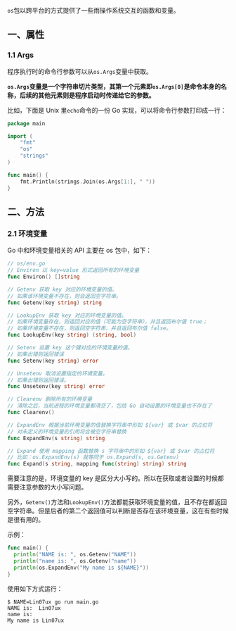 `os`包以跨平台的方式提供了一些雨操作系统交互的函数和变量。

## 一、属性

### 1.1 Args

程序执行时的命令行参数可以从`os.Args`变量中获取。

**`os.Args`变量是一个字符串切片类型，其第一个元素即`os.Args[0]`是命令本身的名称，后续的其他元素则是程序启动时传递给它的参数。**

比如，下面是 Unix 里`echo`命令的一份 Go 实现，可以将命令行参数打印成一行：

```go
package main

import (
	"fmt"
	"os"
	"strings"
)

func main() {
	fmt.Println(strings.Join(os.Args[1:], " "))
}
```

## 二、方法

### 2.1 环境变量

Go 中和环境变量相关的 API 主要在 os 包中，如下：

```go
// os/env.go
// Environ 以 key=value 形式返回所有的环境变量
func Environ() []string

// Getenv 获取 key 对应的环境变量的值。
// 如果该环境变量不存在，则会返回空字符串。
func Getenv(key string) string

// LookupEnv 获取 key 对应的环境变量的值。
// 如果环境变量存在，则返回对应的值（可能为空字符串），并且返回布尔值 true；
// 如果环境变量不存在，则返回空字符串，并且返回布尔值 false。
func LookupEnv(key string) (string, bool)

// Setenv 设置 key 这个键对应的环境变量的值。
// 如果出错则返回错误
func Setenv(key string) error

// Unsetenv 取消设置指定的环境变量。
// 如果出错则返回错误。
func Unsetenv(key string) error

// Clearenv 删除所有的环境变量
// 清除之后，当前进程的环境变量都清空了，包括 Go 自动设置的环境变量也不存在了
func Clearenv()

// ExpandEnv 根据当前环境变量的值替换字符串中形如 ${var} 或 $var 的占位符
// 对未定义的环境变量的引用将会被空字符串替换
func ExpandEnv(s string) string

// Expand 使用 mapping 函数替换 s 字符串中的形如 ${var} 或 $var 的占位符
// 比如：os.ExpandEnv(s) 就等同于 os.Expand(s, os.Getenv)
func Expand(s string, mapping func(string) string) string
```

需要注意的是，环境变量的 key 是区分大小写的。所以在获取或者设置的时候都需要注意参数的大小写问题。

另外，`Getenv()`方法和`LookupEnv()`方法都能获取环境变量的值，且不存在都返回空字符串。但是后者的第二个返回值可以判断是否存在该环境变量，这在有些时候是很有用的。

示例：

```go
func main() {
  println("NAME is: ", os.Getenv("NAME"))
  println("name is: ", os.Getenv("name"))
  println(os.ExpandEnv("My name is ${NAME}"))
}
```

使用如下方式运行：

```shell
$ NAME=Lin07ux go run main.go
NAME is:  Lin07ux
name is:
My name is Lin07ux
```


